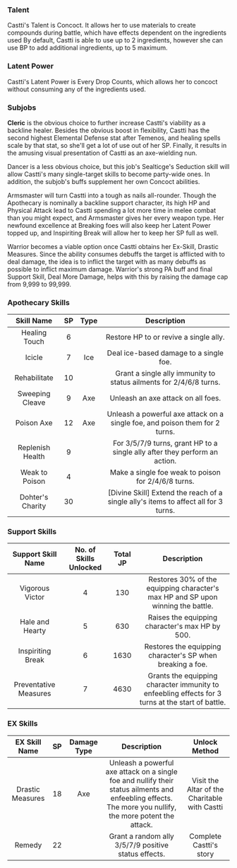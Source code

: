 ### Talent
Castti's Talent is Concoct. It allows her to use materials to create compounds during battle, which have effects dependent on the ingredients used By default, Castti is able to use up to 2 ingredients, however she can use BP to add additional ingredients, up to 5 maximum.

### Latent Power
Castti's Latent Power is Every Drop Counts, which allows her to concoct without consuming any of the ingredients used. 

### Subjobs
**Cleric** is the obvious choice to further increase Castti's viability as a backline healer. Besides the obvious boost in flexibility, Castti has the second highest Elemental Defense stat after Temenos, and healing spells scale by that stat, so she'll get a lot of use out of her SP. Finally, it results in the amusing visual presentation of Castti as an axe-wielding nun.

Dancer is a less obvious choice, but this job's Sealticge's Seduction skill will allow Castti's many single-target skills to become party-wide ones. In addition, the subjob's buffs supplement her own Concoct abilities.

Armsmaster will turn Castti into a tough as nails all-rounder. Though the Apothecary is nominally a backline support character, its high HP and Physical Attack lead to Castti spending a lot more time in melee combat than you might expect, and Armsmaster gives her every weapon type. Her newfound excellence at Breaking foes will also keep her Latent Power topped up, and Inspiriting Break will allow her to keep her SP full as well.

Warrior becomes a viable option once Castti obtains her Ex-Skill, Drastic Measures. Since the ability consumes debuffs the target is afflicted with to deal damage, the idea is to inflict the target with as many debuffs as possible to inflict maximum damage. Warrior's strong PA buff and final Support Skill, Deal More Damage, helps with this by raising the damage cap from 9,999 to 99,999.

### Apothecary Skills
| Skill Name  | SP  | Type  | Description  |
|:---:|:---:|:---:|:---:|
| Healing Touch  | 6  |   | Restore HP to or revive a single ally.  |
| Icicle  | 7  | Ice  | Deal ice-based damage to a single foe.  |
| Rehabilitate  | 10  |   | Grant a single ally immunity to status ailments for 2/4/6/8 turns.  |
| Sweeping Cleave  | 9  | Axe  | Unleash an axe attack on all foes.  |
| Poison Axe  | 12  | Axe  | Unleash a powerful axe attack on a single foe, and poison them for 2 turns.  |
| Replenish Health  | 9  |   | For 3/5/7/9 turns, grant HP to a single ally after they perform an action.  |
| Weak to Poison  | 4  |   | Make a single foe weak to poison for 2/4/6/8 turns.  |
| Dohter's Charity  | 30  |   | [Divine Skill] Extend the reach of a single ally's items to affect all for 3 turns.  |

### Support Skills
|   Support Skill Name   	| No. of Skills Unlocked  	| Total JP  	|                                            Description                                             	|
|:----------------------:	|:-----------------------:	|:---------:	|:--------------------------------------------------------------------------------------------------:	|
| Vigorous Victor        	|            4            	|    130    	| Restores 30% of the equipping character's max HP and SP upon winning the battle.                   	|
| Hale and Hearty        	|            5            	|    630    	| Raises the equipping character's max HP by 500.                                                    	|
| Inspiriting Break      	|            6            	|   1630    	| Restores the equipping character's SP when breaking a foe.                                         	|
| Preventative Measures  	|            7            	|   4630    	| Grants the equipping character immunity to enfeebling effects for 3 turns at the start of battle.  	|

### EX Skills
|   EX Skill Name   	| SP  	| Damage Type  	|                                                                         Description                                                                          	|                 Unlock Method                  	|
|:-----------------:	|:---:	|:------------:	|:------------------------------------------------------------------------------------------------------------------------------------------------------------:	|:----------------------------------------------:	|
| Drastic Measures  	| 18  	|      Axe       	| Unleash a powerful axe attack on a single foe and nullify their  status ailments and enfeebling effects. The more you nullify, the more  potent the attack.  	| Visit the Altar of the Charitable with Castti  	|
| Remedy            	| 22  	|              	| Grant a random ally 3/5/7/9 positive status effects.                                                                                                         	| Complete Castti's story                        	|